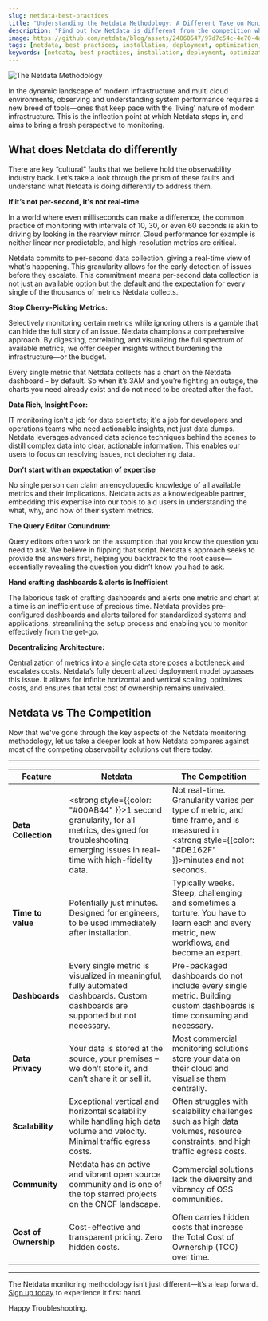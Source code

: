 ```yaml
---
slug: netdata-best-practices
title: "Understanding the Netdata Methodology: A Different Take on Monitoring"
description: "Find out how Netdata is different from the competition when it comes to the monitoring methodology and philosophy"
image: https://github.com/netdata/blog/assets/24860547/97d7c54c-4e70-4a78-af20-3421c3e4964a
tags: [netdata, best practices, installation, deployment, optimization, optimize, retention, alerts, anomalies, ml]
keywords: [netdata, best practices, installation, deployment, optimization, optimize, retention, alerts, anomalies, ml]
---
```

![The Netdata Methodology](https://github.com/netdata/blog/assets/24860547/97d7c54c-4e70-4a78-af20-3421c3e4964a)

In the dynamic landscape of modern infrastructure and multi cloud environments, observing and understanding system performance requires a new breed of tools—ones that keep pace with the 'living' nature of modern infrastructure. This is the inflection point at which Netdata steps in, and aims to bring a fresh perspective to monitoring.

<!--truncate-->

## What does Netdata do differently

There are key “cultural” faults that we believe hold the observability industry back. Let’s take a look through the prism of these faults and understand what Netdata is doing differently to address them.

**If it’s not per-second, it's not real-time**

In a world where even milliseconds can make a difference, the common practice of monitoring with intervals of 10, 30, or even 60 seconds is akin to driving by looking in the rearview mirror. Cloud performance for example is neither linear nor predictable, and high-resolution metrics are critical. 

Netdata commits to per-second data collection, giving a real-time view of what's happening. This granularity allows for the early detection of issues before they escalate. This commitment means per-second data collection is not just an available option but the default and the expectation for every single of the thousands of metrics Netdata collects. 

**Stop Cherry-Picking Metrics:**

Selectively monitoring certain metrics while ignoring others is a gamble that can hide the full story of an issue. Netdata champions a comprehensive approach. By digesting, correlating, and visualizing the full spectrum of available metrics, we offer deeper insights without burdening the infrastructure—or the budget.

Every single metric that Netdata collects has a chart on the Netdata dashboard - by default. So when it’s 3AM and you’re fighting an outage, the charts you need already exist and do not need to be created after the fact.

**Data Rich, Insight Poor:**

IT monitoring isn't a job for data scientists; it's a job for developers and operations teams who need actionable insights, not just data dumps. Netdata leverages advanced data science techniques behind the scenes to distill complex data into clear, actionable information. This enables our users to focus on resolving issues, not deciphering data.

**Don’t start with an expectation of expertise**

No single person can claim an encyclopedic knowledge of all available metrics and their implications. Netdata acts as a knowledgeable partner, embedding this expertise into our tools to aid users in understanding the what, why, and how of their system metrics.

**The Query Editor Conundrum:**

Query editors often work on the assumption that you know the question you need to ask. We believe in flipping that script. Netdata's approach seeks to provide the answers first, helping you backtrack to the root cause—essentially revealing the question you didn’t know you had to ask.

**Hand crafting dashboards & alerts is Inefficient**

The laborious task of crafting dashboards and alerts one metric and chart at a time is an inefficient use of precious time. Netdata provides pre-configured dashboards and alerts tailored for standardized systems and applications, streamlining the setup process and enabling you to monitor effectively from the get-go.

**Decentralizing Architecture:**

Centralization of metrics into a single data store poses a bottleneck and escalates costs. Netdata’s fully decentralized deployment model bypasses this issue. It allows for infinite horizontal and vertical scaling, optimizes costs, and ensures that total cost of ownership remains unrivaled.

## Netdata vs The Competition

Now that we've gone through the key aspects of the Netdata monitoring methodology, let us take a deeper look at how Netdata compares against most of the competing observability solutions out there today.

---
|Feature                 | Netdata                                                                	| The Competition     	|
|------------------------|--------------------------------------------------------------------------------------------------------------------|-----------------------------------------------------------------------------------------------------------------|
|**Data Collection**         |<br/><strong style={{color: "#00AB44" }}>1 second granularity</strong>, for all metrics, designed for troubleshooting emerging issues in real-time with high-fidelity data.|Not real-time. Granularity varies per type of metric, and time frame, and is measured in <br/><strong style={{color: "#DB162F" }}>minutes and not seconds</strong>.|
|**Time to value**           |Potentially just minutes. Designed for engineers, to be used immediately after installation.|Typically weeks. Steep, challenging and sometimes a torture. You have to learn each and every metric, new workflows, and become an expert.|
|**Dashboards**              |Every single metric is visualized in meaningful, fully automated dashboards. Custom dashboards are supported but not necessary. |Pre-packaged dashboards do not include every single metric. Building custom dashboards is time consuming and necessary.|
|**Data Privacy**            |Your data is stored at the source, your premises – we don’t store it, and can’t share it or sell it.|Most commercial monitoring solutions store your data on their cloud and visualise them centrally.|
|**Scalability**             |Exceptional vertical and horizontal scalability while handling high data volume and velocity. Minimal traffic egress costs.|Often struggles with scalability challenges such as high data volumes, resource constraints, and high traffic egress costs.|
|**Community**               |Netdata has an active and vibrant open source community and is one of the top starred projects on the CNCF landscape.| Commercial solutions lack the diversity and vibrancy of OSS communities.|
|**Cost of Ownership**       |Cost-effective and transparent pricing. Zero hidden costs.|Often carries hidden costs that increase the Total Cost of Ownership (TCO) over time. |
---

The Netdata monitoring methodology isn’t just different—it’s a leap forward. [Sign up today](https://app.netdata.cloud/) to experience it first hand.

Happy Troubleshooting.


